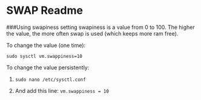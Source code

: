 # SWAP Readme

###Using swapiness setting
swapiness is a value from 0 to 100. The higher the value, the more often swap is used (which keeps more ram free).

To change the value (one time):

```sudo sysctl vm.swappiness=10```

To change the value persistently:

1. ```sudo nano /etc/sysctl.conf```

2. And add this line: ```vm.swappiness = 10```
